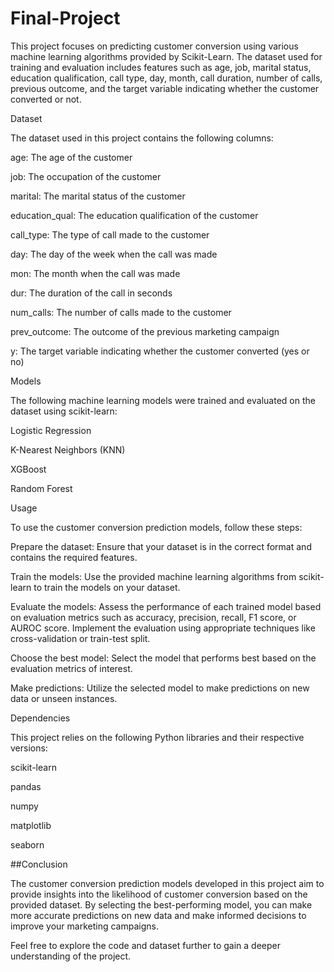 # Final-Project
This project focuses on predicting customer conversion using various machine learning algorithms provided by Scikit-Learn. The dataset used for training and evaluation includes features such as age, job, marital status, education qualification, call type, day, month, call duration, number of calls, previous outcome, and the target variable indicating whether the customer converted or not.

Dataset

The dataset used in this project contains the following columns:

age: The age of the customer

job: The occupation of the customer

marital: The marital status of the customer

education_qual: The education qualification of the customer

call_type: The type of call made to the customer

day: The day of the week when the call was made

mon: The month when the call was made

dur: The duration of the call in seconds

num_calls: The number of calls made to the customer

prev_outcome: The outcome of the previous marketing campaign

y: The target variable indicating whether the customer converted (yes or no)

Models

The following machine learning models were trained and evaluated on the dataset using scikit-learn:

Logistic Regression

K-Nearest Neighbors (KNN)

XGBoost

Random Forest

Usage

To use the customer conversion prediction models, follow these steps:

Prepare the dataset: Ensure that your dataset is in the correct format and contains the required features.

Train the models: Use the provided machine learning algorithms from scikit-learn to train the models on your dataset.

Evaluate the models: Assess the performance of each trained model based on evaluation metrics such as accuracy, precision, recall, F1 score, or AUROC score. Implement the evaluation using appropriate techniques like cross-validation or train-test split.

Choose the best model: Select the model that performs best based on the evaluation metrics of interest.

Make predictions: Utilize the selected model to make predictions on new data or unseen instances.

Dependencies

This project relies on the following Python libraries and their respective versions:

scikit-learn

pandas

numpy

matplotlib

seaborn

##Conclusion

The customer conversion prediction models developed in this project aim to provide insights into the likelihood of customer conversion based on the provided dataset. By selecting the best-performing model, you can make more accurate predictions on new data and make informed decisions to improve your marketing campaigns.

Feel free to explore the code and dataset further to gain a deeper understanding of the project.
